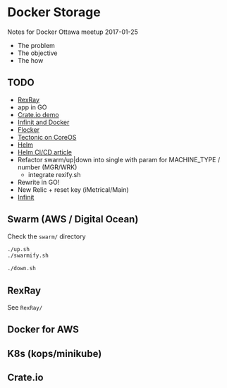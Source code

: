 # Docker Storage

Notes for Docker Ottawa meetup 2017-01-25

- The problem
- The objective
- The how

## TODO 
- [RexRay](https://github.com/codedellemc/labs/tree/master/demo-persistence-with-postgres-docker)
- app in GO
- [Crate.io demo](https://crate.io/a/orchestrating-a-sql-database-cluster-with-docker/)
- [Infinit and Docker](https://media-glass.es/playing-with-infinit-docker-651236e68cf#.viifcrula)
- [Flocker](https://flocker-docs.clusterhq.com/en/latest/docker-integration/manual-install.html)
- [Tectonic on CoreOS](https://tectonic.com/enterprise/docs/latest/install/aws/index.html)
- [Helm](https://github.com/kubernetes/helm)
- [Helm CI/CD article](https://hackernoon.com/the-missing-ci-cd-kubernetes-component-helm-package-manager-1fe002aac680#.mq4ol654o)
- Refactor swarm/up|down into single with param for MACHINE_TYPE / number (MGR/WRK)
  - integrate rexify.sh
- Rewrite in GO!
- New Relic + reset key (iMetrical/Main)
- [Infinit](https://infinit.sh/get-started/linux)

## Swarm (AWS / Digital Ocean)
Check the `swarm/` directory
```bash
./up.sh 
./swarmify.sh

./down.sh
```

## RexRay
See `RexRay/`

## Docker for AWS

## K8s (kops/minikube)

## Crate.io
